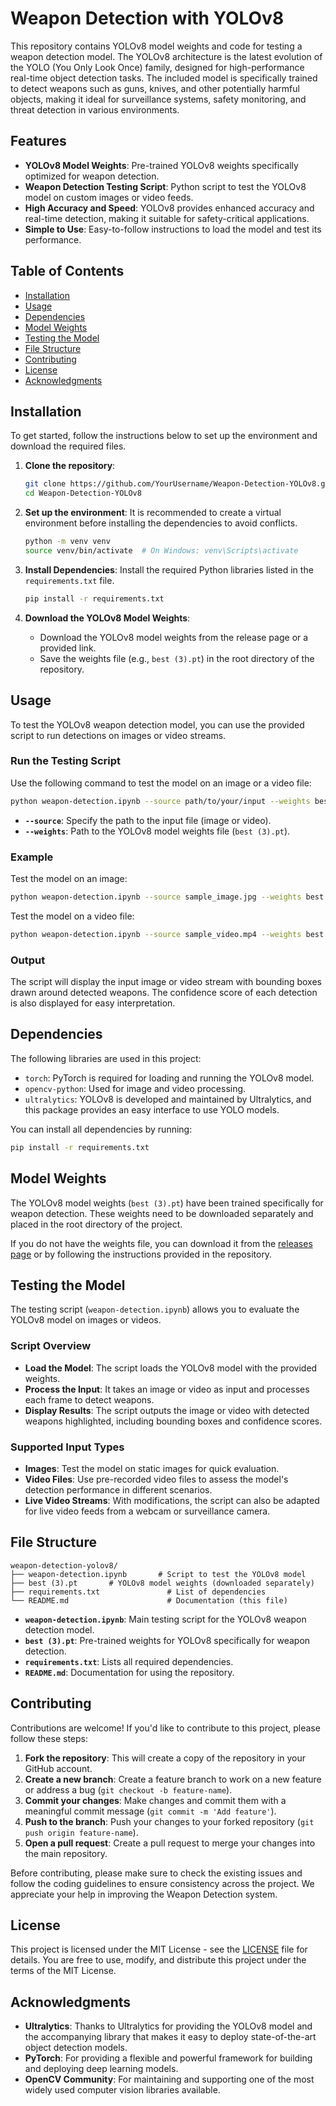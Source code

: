 # Weapon Detection with YOLOv8

This repository contains YOLOv8 model weights and code for testing a weapon detection model. The YOLOv8 architecture is the latest evolution of the YOLO (You Only Look Once) family, designed for high-performance real-time object detection tasks. The included model is specifically trained to detect weapons such as guns, knives, and other potentially harmful objects, making it ideal for surveillance systems, safety monitoring, and threat detection in various environments.

## Features
- **YOLOv8 Model Weights**: Pre-trained YOLOv8 weights specifically optimized for weapon detection.
- **Weapon Detection Testing Script**: Python script to test the YOLOv8 model on custom images or video feeds.
- **High Accuracy and Speed**: YOLOv8 provides enhanced accuracy and real-time detection, making it suitable for safety-critical applications.
- **Simple to Use**: Easy-to-follow instructions to load the model and test its performance.

## Table of Contents
- [Installation](#installation)
- [Usage](#usage)
- [Dependencies](#dependencies)
- [Model Weights](#model-weights)
- [Testing the Model](#testing-the-model)
- [File Structure](#file-structure)
- [Contributing](#contributing)
- [License](#license)
- [Acknowledgments](#acknowledgments)

## Installation
To get started, follow the instructions below to set up the environment and download the required files.

1. **Clone the repository**:
    ```sh
    git clone https://github.com/YourUsername/Weapon-Detection-YOLOv8.git
    cd Weapon-Detection-YOLOv8
    ```

2. **Set up the environment**:
   It is recommended to create a virtual environment before installing the dependencies to avoid conflicts.
   ```sh
   python -m venv venv
   source venv/bin/activate  # On Windows: venv\Scripts\activate
   ```

3. **Install Dependencies**:
   Install the required Python libraries listed in the `requirements.txt` file.
   ```sh
   pip install -r requirements.txt
   ```

4. **Download the YOLOv8 Model Weights**:
   - Download the YOLOv8 model weights from the release page or a provided link.
   - Save the weights file (e.g., `best (3).pt`) in the root directory of the repository.

## Usage
To test the YOLOv8 weapon detection model, you can use the provided script to run detections on images or video streams.

### Run the Testing Script
Use the following command to test the model on an image or a video file:
```sh
python weapon-detection.ipynb --source path/to/your/input --weights best (3).pt
```

- **`--source`**: Specify the path to the input file (image or video).
- **`--weights`**: Path to the YOLOv8 model weights file (`best (3).pt`).

### Example
Test the model on an image:
```sh
python weapon-detection.ipynb --source sample_image.jpg --weights best (3).pt
```

Test the model on a video file:
```sh
python weapon-detection.ipynb --source sample_video.mp4 --weights best (3).pt
```

### Output
The script will display the input image or video stream with bounding boxes drawn around detected weapons. The confidence score of each detection is also displayed for easy interpretation.

## Dependencies
The following libraries are used in this project:
- `torch`: PyTorch is required for loading and running the YOLOv8 model.
- `opencv-python`: Used for image and video processing.
- `ultralytics`: YOLOv8 is developed and maintained by Ultralytics, and this package provides an easy interface to use YOLO models.

You can install all dependencies by running:
```sh
pip install -r requirements.txt
```

## Model Weights
The YOLOv8 model weights (`best (3).pt`) have been trained specifically for weapon detection. These weights need to be downloaded separately and placed in the root directory of the project.

If you do not have the weights file, you can download it from the [releases page](https://github.com/YourUsername/Weapon-Detection-YOLOv8/releases) or by following the instructions provided in the repository.

## Testing the Model
The testing script (`weapon-detection.ipynb`) allows you to evaluate the YOLOv8 model on images or videos.

### Script Overview
- **Load the Model**: The script loads the YOLOv8 model with the provided weights.
- **Process the Input**: It takes an image or video as input and processes each frame to detect weapons.
- **Display Results**: The script outputs the image or video with detected weapons highlighted, including bounding boxes and confidence scores.

### Supported Input Types
- **Images**: Test the model on static images for quick evaluation.
- **Video Files**: Use pre-recorded video files to assess the model's detection performance in different scenarios.
- **Live Video Streams**: With modifications, the script can also be adapted for live video feeds from a webcam or surveillance camera.

## File Structure
```
weapon-detection-yolov8/
├── weapon-detection.ipynb       # Script to test the YOLOv8 model
├── best (3).pt       # YOLOv8 model weights (downloaded separately)
├── requirements.txt               # List of dependencies
└── README.md                      # Documentation (this file)
```
- **`weapon-detection.ipynb`**: Main testing script for the YOLOv8 weapon detection model.
- **`best (3).pt`**: Pre-trained weights for YOLOv8 specifically for weapon detection.
- **`requirements.txt`**: Lists all required dependencies.
- **`README.md`**: Documentation for using the repository.

## Contributing
Contributions are welcome! If you'd like to contribute to this project, please follow these steps:

1. **Fork the repository**: This will create a copy of the repository in your GitHub account.
2. **Create a new branch**: Create a feature branch to work on a new feature or address a bug (`git checkout -b feature-name`).
3. **Commit your changes**: Make changes and commit them with a meaningful commit message (`git commit -m 'Add feature'`).
4. **Push to the branch**: Push your changes to your forked repository (`git push origin feature-name`).
5. **Open a pull request**: Create a pull request to merge your changes into the main repository.

Before contributing, please make sure to check the existing issues and follow the coding guidelines to ensure consistency across the project. We appreciate your help in improving the Weapon Detection system.

## License
This project is licensed under the MIT License - see the [LICENSE](LICENSE) file for details. You are free to use, modify, and distribute this project under the terms of the MIT License.

## Acknowledgments
- **Ultralytics**: Thanks to Ultralytics for providing the YOLOv8 model and the accompanying library that makes it easy to deploy state-of-the-art object detection models.
- **PyTorch**: For providing a flexible and powerful framework for building and deploying deep learning models.
- **OpenCV Community**: For maintaining and supporting one of the most widely used computer vision libraries available.
